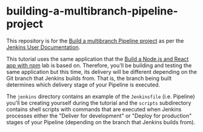 # building-a-multibranch-pipeline-project

This repository is for the
[Build a multibranch Pipeline project](https://github.com/GeorgeBrownCollege-Toronto/Software-Development-Methodologies/blob/master/notes/overview-of-devops/lab/multibranch-ci-cd.adoc) as per the [Jenkins User Documentation](https://jenkins.io/doc/).

This tutorial uses the same application that the [Build a Node.js and React app
with
npm](https://github.com/GeorgeBrownCollege-Toronto/Software-Development-Methodologies/blob/master/notes/overview-of-devops/lab/node-react-ci-cd.md)
lab is based on. Therefore, you'll be building and testing the same
application but this time, its delivery will be different depending on the Git
branch that Jenkins builds from. That is, the branch being built determines
which delivery stage of your Pipeline is executed.

The `jenkins` directory contains an example of the `Jenkinsfile` (i.e. Pipeline)
you'll be creating yourself during the tutorial and the `scripts` subdirectory
contains shell scripts with commands that are executed when Jenkins processes
either the "Deliver for development" or "Deploy for production" stages of your
Pipeline (depending on the branch that Jenkins builds from).

